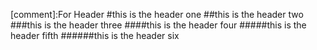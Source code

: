 [comment]:For Header
#this is the header one
##this is the header two
###this is the header three
####this is the header four
#####this is the header fifth
######this is the header six